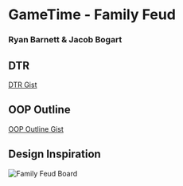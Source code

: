 # GameTime - Family Feud
### Ryan Barnett & Jacob Bogart

## DTR
[DTR Gist](https://gist.github.com/jacobogart/82a4cfaf581a3311902adc584051d252)

## OOP Outline
[OOP Outline Gist](https://gist.github.com/jacobogart/fd44f4330dad810e67a745d8828f7102)

## Design Inspiration
![Family Feud Board](https://i.dailymail.co.uk/i/pix/2016/07/11/23/362C379F00000578-0-image-a-48_1468277724217.jpg)

